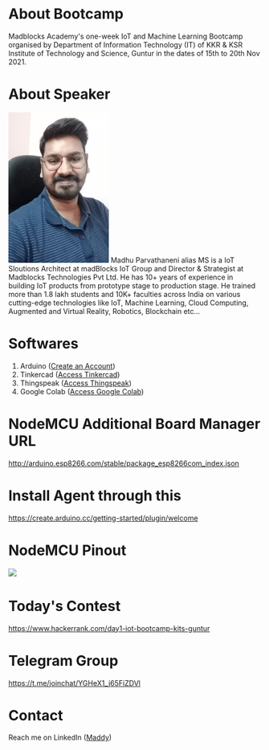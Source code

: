 # About Bootcamp
Madblocks Academy's one-week IoT and Machine Learning Bootcamp organised by Department of Information Technology (IT) of KKR & KSR Institute of Technology and Science, Guntur in the dates of 15th to 20th Nov 2021.

# About Speaker
<img src="https://raw.githubusercontent.com/madblocksgit/ETAI-2021---VSSUT-11th-aug-iot-session/main/maddy.jpg" height="300" width="200" />
Madhu Parvathaneni alias MS is a IoT Sloutions Architect at madBlocks IoT Group and Director & Strategist at Madblocks Technologies Pvt Ltd. He has 10+ years of experience in building IoT products from prototype stage to production stage. He trained more than 1.8 lakh students and 10K+ faculties across India on various cutting-edge technologies like IoT, Machine Learning, Cloud Computing, Augmented and Virtual Reality, Robotics, Blockchain etc...

# Softwares
1. Arduino (<a href="https://create.arduino.cc/">Create an Account</a>)
2. Tinkercad (<a href="https://tinkercad.com">Access Tinkercad</a>)
3. Thingspeak (<a href="https://thingspeak.com">Access Thingspeak</a>)
4. Google Colab (<a href="https://colab.research.google.com">Access Google Colab</a>)

# NodeMCU Additional Board Manager URL
http://arduino.esp8266.com/stable/package_esp8266com_index.json

# Install Agent through this
https://create.arduino.cc/getting-started/plugin/welcome

# NodeMCU Pinout
<img src="https://i1.wp.com/www.teachmemicro.com/wp-content/uploads/2018/04/NodeMCUv3.0-pinout.jpg?ssl=1" />

# Today's Contest
https://www.hackerrank.com/day1-iot-bootcamp-kits-guntur

# Telegram Group
https://t.me/joinchat/YGHeX1_j65FiZDVl

# Contact
Reach me on LinkedIn (<a href="https://www.linkedin.com/in/madhupiot/">Maddy</a>)
